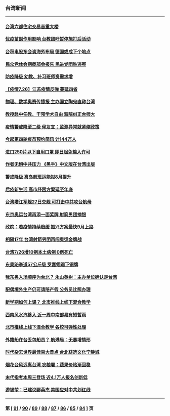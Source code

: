 ### 台湾新闻
---
#### [台湾六都住宅交易首重大楼](../../pages/ncid1349361/n13116432.md) 
#### [忧疫苗副作用影响 台教团吁暂停施打后活动](../../pages/ncid1349361/n13116434.md) 
#### [台积电股东会谈海外布局 德国或成下个地点](../../pages/ncid1349361/n13116339.md) 
#### [民众党休会期邀部会报告 民进党团称违宪](../../pages/ncid1349361/n13116452.md) 
#### [防疫降级 幼教、补习班师资需求增](../../pages/ncid1349361/n13116446.md) 
#### [【疫情7.26】江苏疫情反弹 蔓延四省](../../pages/ncid1349361/n13116294.md) 
#### [物理、数学奥赛传捷报 主办国立陶宛直称台湾](../../pages/ncid1349361/n13116454.md) 
#### [教授赴中任教、干预学术自由 监院纠正台师大](../../pages/ncid1349361/n13116462.md) 
#### [疫情警戒降至二级 侯友宜：监测异常就紧缩政策](../../pages/ncid1349361/n13116204.md) 
#### [今起第四轮疫苗预约简讯 计144万人](../../pages/ncid1349361/n13116221.md) 
#### [进口250片以下自用口罩 即日起免输入许可](../../pages/ncid1349361/n13116225.md) 
#### [作者无惧中共压力 《黑手》中文版在台湾出版](../../pages/ncid1349361/n13115314.md) 
#### [警戒降级 离岛航班运能拟8月提升](../../pages/ncid1349361/n13116223.md) 
#### [后疫新生活 高市纾困方案延至年底](../../pages/ncid1349361/n13116075.md) 
#### [台湾塔江军舰27日交舰 可打击中共攻台航母](../../pages/ncid1349361/n13115828.md) 
#### [东京奥运台湾再添一面奖牌 射箭男团摘银](../../pages/ncid1349361/n13115850.md) 
#### [政院：若疫情持续趋缓 振兴方案最快9月上路](../../pages/ncid1349361/n13115816.md) 
#### [相隔17年 台湾射箭男团再闯奥运金牌战](../../pages/ncid1349361/n13115754.md) 
#### [台湾7/26增10例本土病例 0例死亡](../../pages/ncid1349361/n13115598.md) 
#### [东奥跆拳道57公斤级 罗嘉翎踢下铜牌](../../pages/ncid1349361/n13114201.md) 
#### [我东奥入场顺序为台北？ 永山英树：主办单位确认是台湾](../../pages/ncid1349361/n13114033.md) 
#### [配偶境外生产仍可请陪产假 公务员比照办理](../../pages/ncid1349361/n13114256.md) 
#### [新学期如何上课？ 北市推线上线下混合教学](../../pages/ncid1349361/n13114254.md) 
#### [西南风水汽移入 近一周中南部易有短暂雨](../../pages/ncid1349361/n13114258.md) 
#### [北市推线上线下混合教学 各校可弹性处理](../../pages/ncid1349361/n13114117.md) 
#### [外籍船在台丢包船员？ 航港局：无暴增情形](../../pages/ncid1349361/n13114119.md) 
#### [时代杂志世界最佳百大景点 台北获选文化宁静城](../../pages/ncid1349361/n13114121.md) 
#### [烟花台风远离台湾 农粮署：蔬果价格渐回稳](../../pages/ncid1349361/n13114131.md) 
#### [末代指考本周三登场 近4.1万人报名创新低](../../pages/ncid1349361/n13114135.md) 
#### [游锡堃：已建议郦英杰 美国应对中共划红线](../../pages/ncid1349361/n13114015.md) 

---
#### 第 [ [91](./91.md) / [90](./90.md) / [89](./89.md) / [88](./88.md) / [87](./87.md) / [86](./86.md) / [85](./85.md) / [84](./84.md) ] 页
